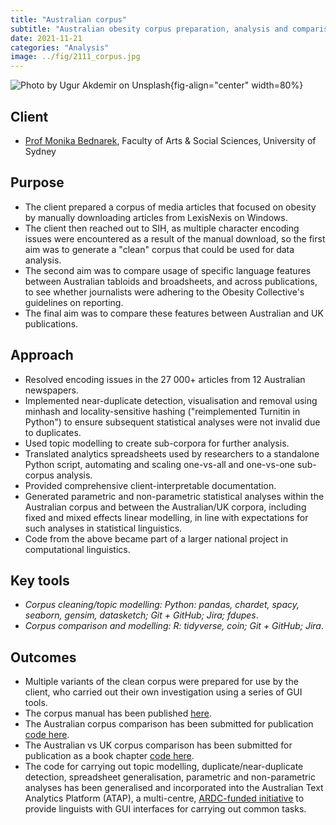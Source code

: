 ```yaml
---
title: "Australian corpus"
subtitle: "Australian obesity corpus preparation, analysis and comparison with the UK"
date: 2021-11-21
categories: "Analysis"
image: ../fig/2111_corpus.jpg
---
```


![Photo by <a href="https://unsplash.com/@ugur?utm_source=unsplash&utm_medium=referral&utm_content=creditCopyText">Ugur Akdemir</a> on <a href="https://unsplash.com/s/photos/corpus?utm_source=unsplash&utm_medium=referral&utm_content=creditCopyText">Unsplash</a>](https://daryavanichkina.com/fig/2111_corpus.jpg){fig-align="center" width=80%}

## Client

- [Prof Monika Bednarek](https://www.sydney.edu.au/arts/about/our-people/academic-staff/monika-bednarek.html), Faculty of Arts & Social Sciences, University of Sydney

## Purpose

- The client prepared a corpus of media articles that focused on obesity by manually downloading articles from LexisNexis on Windows. 
- The client then reached out to SIH, as multiple character encoding issues were encountered as a result of the manual download, so the first aim was to generate a "clean" corpus that could be used for data analysis.
- The second aim was to compare usage of specific language features between Australian tabloids and broadsheets, and across publications, to see whether journalists were adhering to the Obesity Collective's guidelines on reporting.
- The final aim was to compare these features between Australian and UK publications.
## Approach

- Resolved encoding issues in the 27 000+ articles from 12 Australian newspapers.
- Implemented near-duplicate detection, visualisation and removal using minhash and locality-sensitive hashing ("reimplemented Turnitin in Python") to ensure subsequent statistical analyses were not invalid due to duplicates.
- Used topic modelling to create sub-corpora for further analysis.
- Translated analytics spreadsheets used by researchers to a standalone Python script, automating and scaling one-vs-all and one-vs-one sub-corpus analysis.
- Provided comprehensive client-interpretable documentation.
- Generated parametric and non-parametric statistical analyses within the Australian corpus and between the Australian/UK corpora, including fixed and mixed effects linear modelling, in line with expectations for such analyses in statistical linguistics.
- Code from the above became part of a larger national project in computational linguistics.

## Key tools

- *Corpus cleaning/topic modelling: Python: pandas, chardet, spacy, seaborn, gensim, datasketch; Git + GitHub; Jira; fdupes*.
- *Corpus comparison and modelling: R: tidyverse, coin; Git + GitHub; Jira*.

## Outcomes

- Multiple variants of the clean corpus were prepared for use by the client, who carried out their own investigation using a series of GUI tools.
- The corpus manual has been published [here](https://github.com/Sydney-Informatics-Hub/obesitycorpus).
- The Australian corpus comparison has been submitted for publication [code here](https://sydney-informatics-hub.github.io/PIPE-3034-obesity2/).
- The Australian vs UK corpus comparison has been submitted for publication as a book chapter [code here](https://github.com/Sydney-Informatics-Hub/PIPE-3034-obesity2-bookchapter).
- The code for carrying out topic modelling, duplicate/near-duplicate detection, spreadsheet generalisation, parametric and non-parametric analyses has been generalised and incorporated into the Australian Text Analytics Platform (ATAP), a multi-centre, [ARDC-funded initiative](https://ardc.edu.au/project/australian-text-analytics-platform/) to provide linguists with GUI interfaces for carrying out common tasks.
